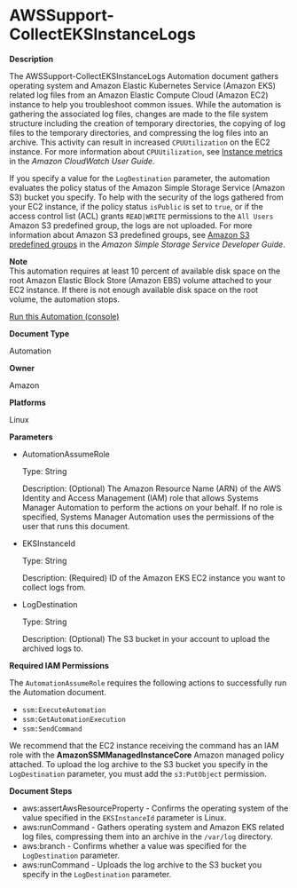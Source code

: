 # AWSSupport\-CollectEKSInstanceLogs<a name="automation-awssupport-collecteksinstancelogs"></a>

**Description**

The AWSSupport\-CollectEKSInstanceLogs Automation document gathers operating system and Amazon Elastic Kubernetes Service \(Amazon EKS\) related log files from an Amazon Elastic Compute Cloud \(Amazon EC2\) instance to help you troubleshoot common issues\. While the automation is gathering the associated log files, changes are made to the file system structure including the creation of temporary directories, the copying of log files to the temporary directories, and compressing the log files into an archive\. This activity can result in increased `CPUUtilization` on the EC2 instance\. For more information about `CPUUtilization`, see [Instance metrics](https://docs.aws.amazon.com/AmazonCloudWatch/latest/monitoring/viewing_metrics_with_cloudwatch.html#ec2-cloudwatch-metrics) in the *Amazon CloudWatch User Guide*\.

If you specify a value for the `LogDestination` parameter, the automation evaluates the policy status of the Amazon Simple Storage Service \(Amazon S3\) bucket you specify\. To help with the security of the logs gathered from your EC2 instance, if the policy status `isPublic` is set to `true`, or if the access control list \(ACL\) grants `READ|WRITE` permissions to the `All Users` Amazon S3 predefined group, the logs are not uploaded\. For more information about Amazon S3 predefined groups, see [ Amazon S3 predefined groups](https://docs.aws.amazon.com/AmazonS3/latest/dev/acl-overview.html#specifying-grantee-predefined-groups) in the *Amazon Simple Storage Service Developer Guide*\.

**Note**  
This automation requires at least 10 percent of available disk space on the root Amazon Elastic Block Store \(Amazon EBS\) volume attached to your EC2 instance\. If there is not enough available disk space on the root volume, the automation stops\.

[Run this Automation \(console\)](https://console.aws.amazon.com/systems-manager/automation/execute/AWSSupport-CollectEKSInstanceLogs)

**Document Type**

Automation

**Owner**

Amazon

**Platforms**

Linux

**Parameters**
+ AutomationAssumeRole

  Type: String

  Description: \(Optional\) The Amazon Resource Name \(ARN\) of the AWS Identity and Access Management \(IAM\) role that allows Systems Manager Automation to perform the actions on your behalf\. If no role is specified, Systems Manager Automation uses the permissions of the user that runs this document\.
+ EKSInstanceId

  Type: String

  Description: \(Required\) ID of the Amazon EKS EC2 instance you want to collect logs from\.
+ LogDestination

  Type: String

  Description: \(Optional\) The S3 bucket in your account to upload the archived logs to\.

**Required IAM Permissions**

The `AutomationAssumeRole` requires the following actions to successfully run the Automation document\.
+ `ssm:ExecuteAutomation`
+ `ssm:GetAutomationExecution`
+ `ssm:SendCommand`

We recommend that the EC2 instance receiving the command has an IAM role with the **AmazonSSMManagedInstanceCore** Amazon managed policy attached\. To upload the log archive to the S3 bucket you specify in the `LogDestination` parameter, you must add the `s3:PutObject` permission\.

**Document Steps**
+ aws:assertAwsResourceProperty \- Confirms the operating system of the value specified in the `EKSInstanceId` parameter is Linux\.
+ aws:runCommand \- Gathers operating system and Amazon EKS related log files, compressing them into an archive in the `/var/log` directory\.
+ aws:branch \- Confirms whether a value was specified for the `LogDestination` parameter\.
+ aws:runCommand \- Uploads the log archive to the S3 bucket you specify in the `LogDestination` parameter\.